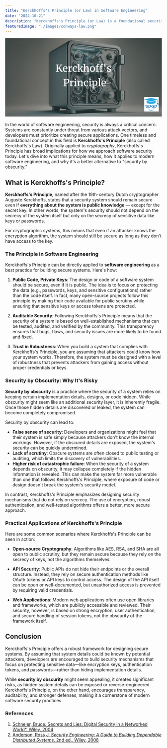 ```yaml
---
title: "Kerckhoffs's Principle (or Law) in Software Engineering"
date: "2024-10-21"
description: "Kerckhoffs's Principle (or Law) is a foundational security concept that emphasizes designing systems that remain secure even when their implementation details are publicly known, focusing only on keeping sensitive data like keys secret. This contrasts with security by obscurity, which relies on hiding system details, a fragile and often risky approach."
featuredImage: "./images/conways-law.png"
---
```


![Kerckhoffs's Principle (or Law) in Software Engineering](./images/kerckhoffs-principle.png)

In the world of software engineering, security is always a critical concern. Systems are constantly under threat from various attack vectors, and developers must prioritize creating secure applications. One timeless and foundational concept in this field is **Kerckhoffs's Principle** (also called Kerckhoffs's Law). Originally applied to *cryptography*, Kerckhoffs's Principle has broad implications for how we approach software security today. Let's dive into what this principle means, how it applies to modern software engineering, and why it's a better alternative to "security by obscurity."

## What is Kerckhoffs's Principle?

**Kerckhoffs's Principle**, named after the 19th-century Dutch cryptographer Auguste Kerckhoffs, states that a security system should remain secure even if **everything about the system is public knowledge** — except for the secret key. In other words, the system's security should not depend on the secrecy of the system itself but only on the secrecy of sensitive data like keys or passwords.

For cryptographic systems, this means that even if an attacker knows the encryption algorithm, the system should still be secure as long as they don't have access to the key.

### The Principle in Software Engineering

Kerckhoffs's Principle can be directly applied to **software engineering** as a best practice for building secure systems. Here's how:

1. **Public Code, Private Keys**: The design or code of a software system should be secure, even if it is public. The idea is to focus on protecting the data (e.g., passwords, keys, and sensitive configurations) rather than the code itself. In fact, many open-source projects follow this principle by making their code available for public scrutiny while ensuring that sensitive keys or access tokens are protected.

2. **Auditable Security**: Following Kerckhoffs's Principle means that the security of a system is based on well-established mechanisms that can be tested, audited, and verified by the community. This transparency ensures that bugs, flaws, and security issues are more likely to be found and fixed.

3. **Trust in Robustness**: When you build a system that complies with Kerckhoffs's Principle, you are assuming that attackers could know how your system works. Therefore, the system must be designed with a level of robustness that prevents attackers from gaining access without proper credentials or keys.

### Security by Obscurity: Why It's Risky

**Security by obscurity** is a practice where the security of a system relies on keeping certain implementation details, designs, or code hidden. While obscurity might seem like an additional security layer, it is inherently fragile. Once those hidden details are discovered or leaked, the system can become completely compromised.

Security by obscurity can lead to:

- **False sense of security**: Developers and organizations might feel that their system is safe simply because attackers don't know the internal workings. However, if the obscured details are exposed, the system's security can be quickly undermined.
- **Lack of scrutiny**: Obscure systems are often closed to public testing or auditing, which limits the discovery of vulnerabilities.
- **Higher risk of catastrophic failure**: When the security of a system depends on obscurity, it may collapse completely if the hidden information is revealed. This can make the system far more vulnerable than one that follows Kerckhoffs's Principle, where exposure of code or design doesn't break the system's security model.

In contrast, Kerckhoffs's Principle emphasizes designing security mechanisms that do not rely on secrecy. The use of encryption, robust authentication, and well-tested algorithms offers a better, more secure approach.

### Practical Applications of Kerckhoffs's Principle

Here are some common scenarios where Kerckhoffs's Principle can be seen in action:

- **Open-source Cryptography**: Algorithms like AES, RSA, and SHA are all open to public scrutiny, but they remain secure because they rely on the secrecy of keys, not the algorithms themselves.
  
- **API Security**: Public APIs do not hide their endpoints or the overall structure. Instead, they rely on secure authentication methods like OAuth tokens or API keys to control access. The design of the API itself can be open or well-documented, but unauthorized access is prevented by requiring valid credentials.

- **Web Applications**: Modern web applications often use open libraries and frameworks, which are publicly accessible and reviewed. Their security, however, is based on strong encryption, user authentication, and secure handling of session tokens, not the obscurity of the framework itself.

## Conclusion

Kerckhoffs's Principle offers a robust framework for designing secure systems. By assuming that system details could be known by potential attackers, developers are encouraged to build security mechanisms that focus on protecting sensitive data—like encryption keys, authentication tokens, and passwords—rather than hiding implementation details.

While **security by obscurity** might seem appealing, it creates significant risks, as hidden system details can be exposed or reverse-engineered. Kerckhoffs's Principle, on the other hand, encourages transparency, auditability, and stronger defenses, making it a cornerstone of modern software security practices.

### References

1. [Schneier, Bruce. Secrets and Lies: Digital Security in a Networked World*. Wiley, 2004](https://amzn.to/4fcvz3x)
2. [Anderson, Ross J. *Security Engineering: A Guide to Building Dependable Distributed Systems*. 2nd ed., Wiley, 2008](https://amzn.to/4dY5FPY)
